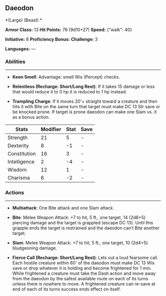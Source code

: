## Daeodon
*(Large) (Beast) *

**Armor Class:** 13
**Hit Points:** 76 (9d10+27)
**Speed:** {"walk": 40}

**Initiative:** 8
**Proficiency Bonus:**
**Challenge:** 3

**Languages:** —

### Abilities
 --- 
- **Keen Smell**: Advantage: smell Wis (Percept) checks.

- **Relentless (Recharge: Short/Long Rest)**: If it takes 15 damage or less that would reduce it to 0 hp it is reduced to 1 hp instead.

- **Trampling Charge**: If it moves 20'+ straight toward a creature and then hits it with Bite on the same turn that target must make DC 13 Str save or be knocked prone. If target is prone daeodon can make one Slam vs. it as a bonus action.



| Stats | Modifier | Stat | Save
| ---- | ---- | ---- | ---- |
| Strength | 21 | 5 | - |
| Dexterity | 8 | -1 | - |
| Constitution | 16 | 3 | - |
| Intelligence | 2 | -4 | - |
| Wisdom | 12 | 1 | - |
| Charisma | 6 | -2 | - |

### Actions
 --- 
- **Multiattack**: One Bite attack and one Slam attack.

- **Bite**: Melee Weapon Attack: +7 to hit, 5 ft., one target, 14 (2d8+5) piercing damage and the target is grappled (escape DC 13). Until this grapple ends the target is restrained and the daeodon can’t Bite another target.

- **Slam**: Melee Weapon Attack: +7 to hit, 5 ft., one target, 10 (2d4+5) bludgeoning damage.

- **Fierce Call (Recharge: Short/Long Rest)**: Lets out a loud fearsome call. Each hostile creature within 60' of the daeodon must make DC 13 Wis save or drop whatever it is holding and become frightened for 1 min. While frightened a creature must take the Dash action and move away from the daeodon by the safest available route on each of its turns unless there is nowhere to move. A frightened creature can re-save at end of each of its turns success ends effect on itself.

